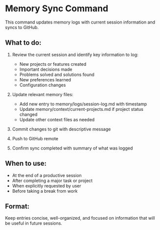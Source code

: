 # Memory Sync Command

This command updates memory logs with current session information and syncs to GitHub.

## What to do:

1. Review the current session and identify key information to log:
   - New projects or features created
   - Important decisions made
   - Problems solved and solutions found
   - New preferences learned
   - Configuration changes

2. Update relevant memory files:
   - Add new entry to memory/logs/session-log.md with timestamp
   - Update memory/context/current-projects.md if project status changed
   - Update other context files as needed

3. Commit changes to git with descriptive message

4. Push to GitHub remote

5. Confirm sync completed with summary of what was logged

## When to use:

- At the end of a productive session
- After completing a major task or project
- When explicitly requested by user
- Before taking a break from work

## Format:

Keep entries concise, well-organized, and focused on information that will be useful in future sessions.
